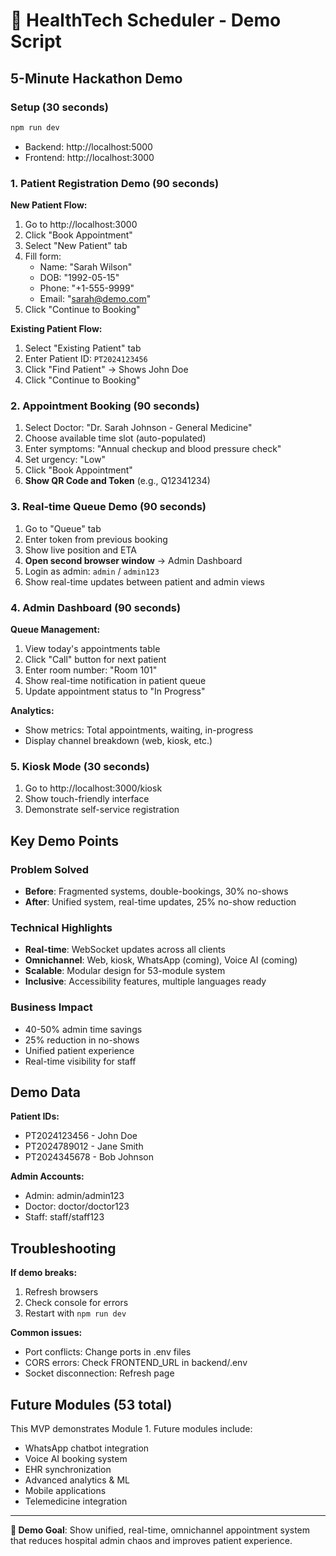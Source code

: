 # 🏥 HealthTech Scheduler - Demo Script

## 5-Minute Hackathon Demo

### Setup (30 seconds)
```bash
npm run dev
```
- Backend: http://localhost:5000
- Frontend: http://localhost:3000

### 1. Patient Registration Demo (90 seconds)

**New Patient Flow:**
1. Go to http://localhost:3000
2. Click "Book Appointment"
3. Select "New Patient" tab
4. Fill form:
   - Name: "Sarah Wilson"
   - DOB: "1992-05-15"
   - Phone: "+1-555-9999"
   - Email: "sarah@demo.com"
5. Click "Continue to Booking"

**Existing Patient Flow:**
1. Select "Existing Patient" tab
2. Enter Patient ID: `PT2024123456`
3. Click "Find Patient" → Shows John Doe
4. Click "Continue to Booking"

### 2. Appointment Booking (90 seconds)

1. Select Doctor: "Dr. Sarah Johnson - General Medicine"
2. Choose available time slot (auto-populated)
3. Enter symptoms: "Annual checkup and blood pressure check"
4. Set urgency: "Low"
5. Click "Book Appointment"
6. **Show QR Code and Token** (e.g., Q12341234)

### 3. Real-time Queue Demo (90 seconds)

1. Go to "Queue" tab
2. Enter token from previous booking
3. Show live position and ETA
4. **Open second browser window** → Admin Dashboard
5. Login as admin: `admin` / `admin123`
6. Show real-time updates between patient and admin views

### 4. Admin Dashboard (90 seconds)

**Queue Management:**
1. View today's appointments table
2. Click "Call" button for next patient
3. Enter room number: "Room 101"
4. Show real-time notification in patient queue
5. Update appointment status to "In Progress"

**Analytics:**
- Show metrics: Total appointments, waiting, in-progress
- Display channel breakdown (web, kiosk, etc.)

### 5. Kiosk Mode (30 seconds)

1. Go to http://localhost:3000/kiosk
2. Show touch-friendly interface
3. Demonstrate self-service registration

## Key Demo Points

### Problem Solved
- **Before**: Fragmented systems, double-bookings, 30% no-shows
- **After**: Unified system, real-time updates, 25% no-show reduction

### Technical Highlights
- **Real-time**: WebSocket updates across all clients
- **Omnichannel**: Web, kiosk, WhatsApp (coming), Voice AI (coming)
- **Scalable**: Modular design for 53-module system
- **Inclusive**: Accessibility features, multiple languages ready

### Business Impact
- 40-50% admin time savings
- 25% reduction in no-shows
- Unified patient experience
- Real-time visibility for staff

## Demo Data

**Patient IDs:**
- PT2024123456 - John Doe
- PT2024789012 - Jane Smith  
- PT2024345678 - Bob Johnson

**Admin Accounts:**
- Admin: admin/admin123
- Doctor: doctor/doctor123
- Staff: staff/staff123

## Troubleshooting

**If demo breaks:**
1. Refresh browsers
2. Check console for errors
3. Restart with `npm run dev`

**Common issues:**
- Port conflicts: Change ports in .env files
- CORS errors: Check FRONTEND_URL in backend/.env
- Socket disconnection: Refresh page

## Future Modules (53 total)

This MVP demonstrates Module 1. Future modules include:
- WhatsApp chatbot integration
- Voice AI booking system
- EHR synchronization
- Advanced analytics & ML
- Mobile applications
- Telemedicine integration

---

**🎯 Demo Goal**: Show unified, real-time, omnichannel appointment system that reduces hospital admin chaos and improves patient experience.